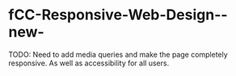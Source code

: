 # fCC-Responsive-Web-Design--new-
 
TODO:
Need to add media queries and make the page completely responsive. As well as accessibility for all users. 
